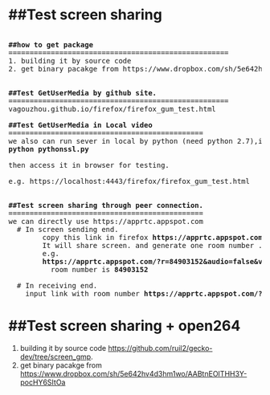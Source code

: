 

<b>##Test screen sharing </b>
==============================================
<pre>

<b>##how to get package</b>
====================================================
1. building it by source code 
2. get binary pacakge from https://www.dropbox.com/sh/5e642hv4d3hm1wo/AABtnEOITHH3Y-pocHY6SItOa


<b>##Test GetUserMedia by github site.</b>
====================================================
vagouzhou.github.io/firefox/firefox_gum_test.html

<b>##Test GetUserMedia in Local video</b>
==============================================
we also can run sever in local by python (need python 2.7),input command as below in terminal console
<b>python pythonssl.py</b>

then access it in browser for testing.<br>
e.g. https://localhost:4443/firefox/firefox_gum_test.html


<b>##Test screen sharing through peer connection. </b>
==============================================
we can directly use https://apprtc.appspot.com
  # In screen sending end.
        copy this link in firefox <b>https://apprtc.appspot.com/?audio=false&video=mozMediaSource=screen,minWidth=1366,minHeight=768,maxWidth=1366,maxHeight=768&</b>
        It will share screen. and generate one room number .
        e.g.    
        <b>https://apprtc.appspot.com/?r=84903152&audio=false&video=chromeMediaSource=screen,minWidth=1366,minHeight=768,maxWidth=1366,maxHeight=768</b>
          room number is <b>84903152</b>
  
  # In receiving end.
    input link with room number <b>https://apprtc.appspot.com/?r=84903152</b>
</pre>



<b>##Test screen sharing + open264 </b>
==============================================
1. building it by source code https://github.com/ruil2/gecko-dev/tree/screen_gmp.
2. get binary pacakge from https://www.dropbox.com/sh/5e642hv4d3hm1wo/AABtnEOITHH3Y-pocHY6SItOa
